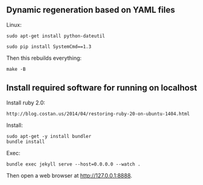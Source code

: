 
Dynamic regeneration based on YAML files
----------------------------------------

Linux:

	sudo apt-get install python-dateutil 

	sudo pip install SystemCmd==1.3

Then this rebuilds everything:

	make -B


Install required software for running on localhost
--------------------------------------------------

Install ruby 2.0:

	http://blog.costan.us/2014/04/restoring-ruby-20-on-ubuntu-1404.html


Install:

	sudo apt-get -y install bundler
	bundle install


Exec:

	bundle exec jekyll serve --host=0.0.0.0 --watch . 

Then open a web browser at http://127.0.0.1:8888.

